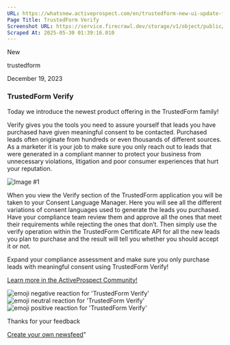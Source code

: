 ```yaml
---
URL: https://whatsnew.activeprospect.com/en/trustedform-new-ui-update-fPrJQyB8
Page Title: TrustedForm Verify
Screenshot URL: https://service.firecrawl.dev/storage/v1/object/public/media/screenshot-0c94286f-ef46-4e46-b58e-afc5072f7d82.png
Scraped At: 2025-05-30 01:39:16.010
---
```

New






trustedform



December 19, 2023

### TrustedForm Verify

Today we introduce the newest product offering in the TrustedForm family!

Verify gives you the tools you need to assure yourself that leads you have purchased have given meaningful consent to be contacted. Purchased leads often originate from hundreds or even thousands of different sources. As a marketer it is your job to make sure you only reach out to leads that were generated in a compliant manner to protect your business from unnecessary violations, litigation and poor consumer experiences that hurt your reputation.

![Image #1](https://app.getbeamer.com/pictures?id=361614-Y--_vVQl77-9bAZB77-977-977-977-977-9RHvvv70scDLvv73vv70yAA8Y77-977-9J23vv73vv73vv70.&v=4)

When you view the Verify section of the TrustedForm application you will be taken to your Consent Language Manager. Here you will see all the different variations of consent languages used to generate the leads you purchased. Have your compliance team review them and approve all the ones that meet their requirements while rejecting the ones that don’t. Then simply use the verify operation within the TrustedForm Certificate API for all the new leads you plan to purchase and the result will tell you whether you should accept it or not.

Expand your compliance assessment and make sure you only purchase leads with meaningful consent using TrustedForm Verify!

[Learn more in the ActiveProspect Community!](https://community.activeprospect.com/posts/4918830-trustedform-verify)

![emoji negative reaction for 'TrustedForm Verify'](https://app.getbeamer.com/images/emojiNeg.svg)![emoji neutral reaction for 'TrustedForm Verify'](https://app.getbeamer.com/images/emojiNeut.svg)![emoji positive reaction for 'TrustedForm Verify'](https://app.getbeamer.com/images/emojiPos.svg)

Thanks for your feedback

[Create your own newsfeed](https://www.getbeamer.com/?ref=watermark_MErKJCnu12412_public&company=ActiveProspect&watermarkRef=create&utm_term=MErKJCnu12412&utm_content=ActiveProspect&utm_source=standalone&utm_medium=footer&utm_campaign=create)"

